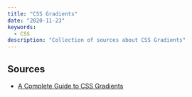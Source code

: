 ```yaml
---
title: "CSS Gradients"
date: "2020-11-23"
keywords:
  - CSS
description: "Collection of sources about CSS Gradients"
---
```


## Sources

* [A Complete Guide to CSS Gradients](https://css-tricks.com/a-complete-guide-to-css-gradients/)
